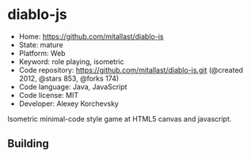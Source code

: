 # diablo-js

- Home: https://github.com/mitallast/diablo-js
- State: mature
- Platform: Web
- Keyword: role playing, isometric
- Code repository: https://github.com/mitallast/diablo-js.git (@created 2012, @stars 853, @forks 174)
- Code language: Java, JavaScript
- Code license: MIT
- Developer: Alexey Korchevsky

Isometric minimal-code style game at HTML5 canvas and javascript.

## Building
